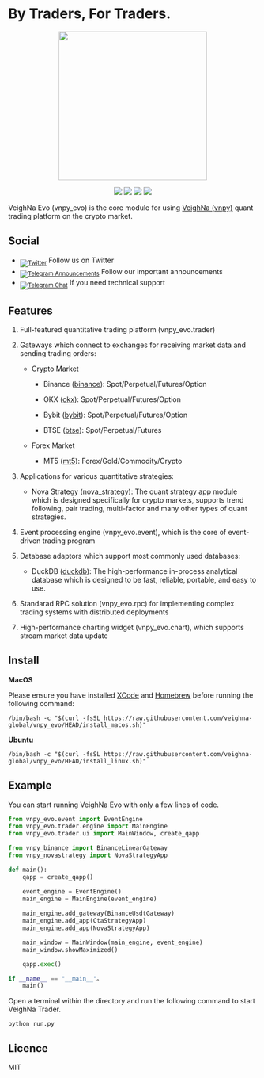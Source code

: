 # By Traders, For Traders.

<p align="center">
  <img src ="https://github.com/veighna-global/vnpy_evo/blob/dev/logo.png" width="300" height="300"/>
</p>

<p align="center">
    <img src ="https://img.shields.io/badge/version-0.3.0-blueviolet.svg"/>
    <img src ="https://img.shields.io/badge/platform-windows|linux|macos-yellow.svg"/>
    <img src ="https://img.shields.io/badge/python-3.10|3.11|3.12-blue.svg"/>
    <img src ="https://img.shields.io/github/license/veighna-global/vnpy_evo.svg?color=orange"/>
</p>

VeighNa Evo (vnpy_evo) is the core module for using [VeighNa (vnpy)](https://github.com/vnpy/vnpy) quant trading platform on the crypto market. 

## Social

- <sub>[![Twitter](https://img.shields.io/twitter/follow/veighna.svg?style=social&label=VeighNa%20Global)](https://x.com/veighna_global)</sub>  Follow us on Twitter
- <sub>[![Telegram Announcements](https://img.shields.io/badge/VeighNa%20Global-Channel-blue?logo=telegram)](https://t.me/veighna_channel)</sub>  Follow our important announcements
- <sub>[![Telegram Chat](https://img.shields.io/badge/VeighNa%20Global-Chat-blue?logo=telegram)](https://t.me/+8KGF_z35nK03YWE1)</sub>  If you need technical support


## Features

1. Full-featured quantitative trading platform (vnpy_evo.trader) 

2. Gateways which connect to exchanges for receiving market data and sending trading orders: 

    * Crypto Market

        * Binance ([binance](https://www.github.com/veighna-global/vnpy_binance)): Spot/Perpetual/Futures/Option

        * OKX ([okx](https://www.github.com/veighna-global/vnpy_okx)): Spot/Perpetual/Futures/Option

        * Bybit ([bybit](https://www.github.com/veighna-global/vnpy_bybit)): Spot/Perpetual/Futures/Option

        * BTSE ([btse](https://www.github.com/veighna-global/vnpy_btse)): Spot/Perpetual/Futures

    * Forex Market

        * MT5 ([mt5](https://www.github.com/veighna-global/vnpy_mt5)): Forex/Gold/Commodity/Crypto

3. Applications for various quantitative strategies:

    * Nova Strategy ([nova_strategy](https://www.github.com/veighna-global/vnpy_novastrategy)): The quant strategy app module which is designed specifically for crypto markets, supports trend following, pair trading, multi-factor and many other types of quant strategies.

4. Event processing engine (vnpy_evo.event), which is the core of event-driven trading program

5. Database adaptors which support most commonly used databases:

    * DuckDB ([duckdb](https://www.github.com/veighna-global/vnpy_duckdb)): The high-performance in-process analytical database which is designed to be fast, reliable, portable, and easy to use.

6. Standarad RPC solution (vnpy_evo.rpc) for implementing complex trading systems with distributed deployments

7. High-performance charting widget (vnpy_evo.chart), which supports stream market data update

## Install

**MacOS**

Please ensure you have installed [XCode](https://developer.apple.com/xcode/) and [Homebrew](https://brew.sh/) before running the following command:

```
/bin/bash -c "$(curl -fsSL https://raw.githubusercontent.com/veighna-global/vnpy_evo/HEAD/install_macos.sh)"
```

**Ubuntu**

```
/bin/bash -c "$(curl -fsSL https://raw.githubusercontent.com/veighna-global/vnpy_evo/HEAD/install_linux.sh)"
```

## Example

You can start running VeighNa Evo with only a few lines of code.

```Python
from vnpy_evo.event import EventEngine
from vnpy_evo.trader.engine import MainEngine
from vnpy_evo.trader.ui import MainWindow, create_qapp

from vnpy_binance import BinanceLinearGateway
from vnpy_novastrategy import NovaStrategyApp

def main():
    qapp = create_qapp()

    event_engine = EventEngine()
    main_engine = MainEngine(event_engine)
    
    main_engine.add_gateway(BinanceUsdtGateway)
    main_engine.add_app(CtaStrategyApp)
    main_engine.add_app(NovaStrategyApp)

    main_window = MainWindow(main_engine, event_engine)
    main_window.showMaximized()

    qapp.exec()

if __name__ == "__main__"。
    main()
```

Open a terminal within the directory and run the following command to start VeighNa Trader.

    python run.py

## Licence

MIT